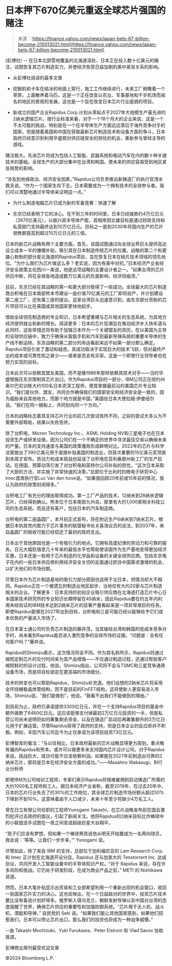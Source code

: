 <!--yml

-   category: 未分类

-   date: 2024-05-27 15:04:13

-->

# 日本押下670亿美元重返全球芯片强国的赌注

> 来源：[https://finance.yahoo.com/news/japan-bets-67-billion-become-210013021.html](https://finance.yahoo.com/news/japan-bets-67-billion-become-210013021.html)

(彭博社) -- 在日本北部雪地覆盖的北海道深处，日本正在投入数十亿美元的赌注，试图恢复其芯片制造实力，并使经济免受日益加剧的美中紧张关系的影响。

-   从彭博社阅读的最多文章

-   挖掘机和卡车在结冰的地面上穿行，施工工作继续进行，未来工厂俯瞰着一个草原，上面散养着马匹。这是一个正在改变以农业、军事基地和千岁机场而闻名的地区的景观的发展。这也是一个旨在改变日本芯片行业面貌的项目。

-   新成立的国产企业Rapidus Corp.计划从零起点于2027年大规模生产最先进的2纳米逻辑芯片。按行业标准来看，对于一个18个月大的企业来说，这是一个不太可能的挑战，特别是在一个在半导体生产方面远远落后于海外竞争对手的国家。但是随着美国和中国在获取最新芯片制造技术和设备方面的争斗，日本政府已经意识到利用华盛顿对供应链安全的担忧的机会，重新参与曾经主导的游戏。

赌注极大。先进芯片将成为包括人工智能、武器系统和电动汽车在内的数十种关键技术的基础。全球生产的大部分集中在台湾和韩国，使未来的供应容易受到地区紧张局势的影响。

“涉及到地缘政治、经济安全因素，”Rapidus公司负责推出新铸造厂的执行官清水敦夫说。“作为一个国家生存下去，日本需要成为一个拥有技术的全球参与者。我们可以清楚地通过半导体来证明这一点。”

-   为什么制造电脑芯片已成为新的军备竞赛：快速了解

-   东京已经表明了它的决心。在不到三年的时间里，日本已经拨款约4万亿日元（2670亿美元），以振兴其半导体产能，首相岸田文雄目标是通过财政支持和私营部门支持最终达到10万亿日元。目标之一是到2030年将国内生产的芯片销售额提高到超过15万亿日元的三倍。

日本的新芯片战略有两个主要方面。首先，该国试图通过向全球业界巨头提供高达设立成本一半的慷慨补贴，吸引其在日本制造传统芯片的位置。战略的第二个和更雄心勃勃的部分是北海道的Rapidus项目，旨在恢复日本在硅片技术领域的领先地位。“为什么我们为芯片做这么多？老实说，因为有美中对抗，”日本经济产业省经济安全政策主任西川一美说，他是这项战略的主要设计者之一。“如果台湾的芯片供应中断，将在全球各地造成数万亿美元的负面影响，经济将崩溃。”

目前，东京已经在其战略的第一和更大部分取得了一些成功。全球最大的芯片制造商台积电在日本南部熊本市建设一座价值70亿美元的工厂即将投产，并计划建设第二座工厂，还有第三座的提议。这家台湾巨头迅速意识到，由东京部分资助的芯片项目可以比在美国或其他国家更快地起步。

借助全球领先制造商的专业知识，日本希望重建与芯片相关的生态系统，为其地方经济提供就业和新的增长。阅读更多：日本的芯片狂潮旨在推动经济步入快车道与此同时，这些举措还将有助于加强日本作为一个关键盟友的资历，在以美国为主导的全球供应链中，致力于确保从智能手机和汽车到最新导弹系统的重要半导体的生产线不断运转。东京战略的第二部分的命运看起来远不如第一部分那么确定。Rapidus项目引发了激动和疑虑。其成功取决于实现巨大的技术飞跃，但对最终产出的成本或可靠性知之甚少——或者是否会有买家。这是一个即使行业领导者也在努力实现的目标。

日本此次可以依赖其盟友美国，而不是像1986年那样依赖其技术对手——当时华盛顿施压东京限制其芯片出口。作为Rapidus项目的一部分，IBM公司正在纽约州奥尔巴尼训练大约100名日本资深工程师，使其掌握最前沿的美国芯片专业知识。“我们是伙伴、盟友，共同合作确保我们的国家安全和经济安全是一致的，因为威胁来自其他地方。而那个地方就是中国，”美国驻日本大使拉姆·伊曼纽尔说。“我们在同一艘船上，共同划向同一个方向。”

日本的战略标志着其支持芯片行业的前几次尝试有所不同，之前的尝试大多认为不需要外部帮助，结果以失败告终。

除了台积电，Micron Technology Inc.、ASML Holding NV和三星电子也在日本投资生产或研发设施，因为公司们在一个不确定的世界中寻求最佳交易以确保未来的产量。日本的支持速度与美国的政策僵局形成鲜明对比。2022年的芯片与科学法案拨出了390亿美元用于直接补贴美国的制造业，但首次重要的15亿美元奖项直到本周才宣布。劳动力和成本挑战也延误了台积电在亚利桑那州新工厂的生产启动。在德国，预算动荡引发了对台积电和英特尔公司补贴的担忧。“这次日本采取了大胆的方法，并实施了非常快速的决策，”总部位于比利时的微电子研究中心Imec首席执行官Luc Van den hove说。“如果我回顾20年前或15年前的情况，我认为政府的政策封闭得多。”

台积电工厂有充分的理由取得成功。第一工厂产品的技术，12纳米到28纳米逻辑芯片，已经得到确认。熊本位于日本南部九州岛，那里有大约1,000家相关科技公司的生态系统。而且还有客户，包括日本的汽车制造商。

台积电的第二座晶圆厂，本月初正式宣布，将在附近生产6纳米到7纳米芯片。根据日本执政党内致力于芯片事务的联盟秘书长关喜浩议员的说法，到2037年，来自晶圆厂的税收可能已经偿还了最初的政府支出。

日本出于其他原因也是一个有吸引力的地点。它拥有高度纪律的劳动力和可靠的服务。日元大幅贬值至几十年来的最低水平也帮助使该国作为生产基地变得更加经济实惠。日本还是一些用于芯片制造的化学品和设备的关键全球供应商。包括东京电子在内的一些日本供应商利用经济安全关切的反面通过抓住中国需求激增的机会，以扩大他们的市场份额。

尽管日本作为芯片制造基地的吸引力部分原因也适用于北日本，但情况却大不相同。Rapidus正在一个被遗忘的制造业地区起步，当地仅有大约20家与芯片制造相关的企业。了解更多：日本支持的初创企业吸引供应商在北海道打造芯片中心日本国家技术研究所的专业知识长期停留在45纳米，因此Rapidus要在约五年内利用未经验证的IBM技术达到2纳米芯片的显著产量看起来是一项非常艰巨的任务。即使Rapidus能够在2027年达到目标，台积电和三星可能已经以能够给予它们成本优势的产量进入市场了。

在日本富士通公司时负责芯片制造的藤井茂，当其输给台湾和韩国的低成本竞争对手时，尚未看到Rapidus能否进入激烈竞争的全球市场的证据。“问题是：会有任何客户吗？”藤井说。

Rapidus的Shimizu表示，这次情况将会不同。作为其名称所示，Rapidus将通过缩短定制芯片的交付时间来为其产品增值——不仅通过制造过程，还通过帮助客户缩短耗时的设计过程，他说。Shimizu指出，公司将不会与TSMC和三星竞争通用设备市场，而是将目标锁定在更高端的市场细分。

技术的转变也可以帮助Rapidus，Shimizu补充道。他们设想的2纳米芯片将采用全环绕栅极晶体管结构，而不是目前的FinFET结构，这将使新人更容易进入市场，Shimizu说。“我们能做到”，他说。“我看不出我们不能做到的理由。”

到目前为止，政府已承诺提供3300亿日元，并在一个支持Rapidus项目的基金中额外拨款了6460亿日元。这应该能够支付掉最初2万亿日元投资的一半，但是私营公司尚未说明将如何筹集剩余资金，以及在铸造厂启动后再筹集额外的3万亿日元用于扩展运营。尽管Rapidus获得了政府的支持，但是日本企业的反应却并不积极。例如，丰田汽车公司迄今为止仅承诺为该项目投资73亿日元。

彭博智库的看法：“与以往相比，日本政府最新的芯片战略显得更为周到。重点略有偏向Rapidus和熊本。或许可以做更多来支持国内芯片设计公司。对于Rapidus来说，挑战巨大，成功可能不应该依赖利润。如果能在2027年前制造出可靠的2纳米芯片，那将是日本在经济安全方面的成功。”——Masahiro Wakasugi，BI行业分析师

即使IBM为公司培训工程师，专家们表示Rapidus将很难雇佣到启动铸造厂所需的大约1000名工程师和工人。据日本经济产业省称，截至2019年，在过去20年中，日本的芯片行业失去了约30%的工作岗位，其全球芯片制造市场份额从超过50%下降到不到10%。这意味着由于人口减少，未来十年至少将缺少4万名工人。

曾在日立有限公司任职的工程师Yunogami Takashi，在芯片战略发布前在国会激烈批评过去政府的倡议，引起了新闻关注。他将Rapidus的2纳米目标比作棒球中的小联盟选手试图在一夜之间变成超级巨星大谷翔平。

“孩子们应该有梦想，但如果一个棒球男孩说他从明天开始要成为一名两向球员，我会说：‘等等。让我们一步步来，’” Yunogami 说。

尽管如此，除了来自 IBM 的支持，总部位于加利福尼亚的 Lam Research Corp. 和 Imec 正计划在北海道开设分店。Rapidus 还与加拿大的 Tenstorrent Inc. 达成协议，共同开发人工智能设备中的半导体知识产权。“对于 Rapidus 来说，存在许多风险和挑战。它仍处于研发阶段，在成为商业产品之前，” METI 的 Nishikawa 说道。

然而，日本大笔补贴显示出贸易和工业部希望利用一个重新出现的机会窗口，收回一些国家芯片实力的决心。这也反映出，在一个日益敌对的世界中，投资芯片技术要比没有备选计划好得多。俄罗斯入侵乌克兰、朝鲜发射导弹以及中国对台湾的态度提醒了世界，确保芯片供应的重要性和加强防御系统。“芯片用于无人机、战斗机、潜艇和导弹，” 自民党的 Seki 说。“如果我们能让其他国家感到，如果他们招惹我们，日本可以停止芯片出口，那么我们的投资也将成为一种战争威慑。”

--由 Takashi Mochizuki、Yuki Furukawa、Peter Elstrom 和 Vlad Savov 协助报道。

彭博商业周刊最受欢迎文章

©2024 Bloomberg L.P.
